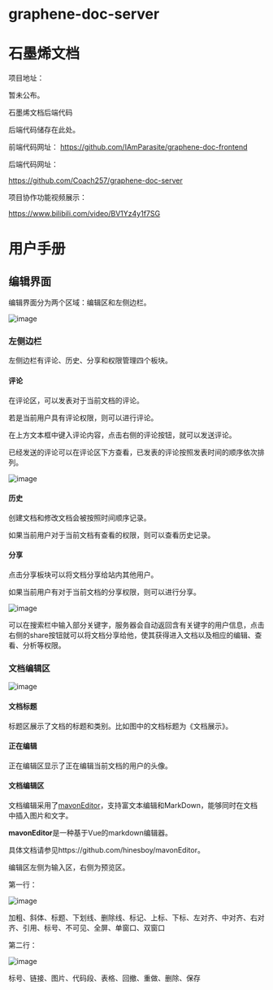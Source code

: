 # graphene-doc-server

# 石墨烯文档

项目地址：

暂未公布。



石墨烯文档后端代码

后端代码储存在此处。

前端代码网址：
https://github.com/IAmParasite/graphene-doc-frontend

后端代码网址：

https://github.com/Coach257/graphene-doc-server



项目协作功能视频展示：

https://www.bilibili.com/video/BV1Yz4y1f7SG



# 用户手册



## 编辑界面

编辑界面分为两个区域：编辑区和左侧边栏。

![image](https://github.com/Coach257/graphene-doc-server/blob/master/READMEimage/WeChat9677db5284e153946a05948a32737e76.png)



### 左侧边栏

左侧边栏有评论、历史、分享和权限管理四个板块。

#### 评论

在评论区，可以发表对于当前文档的评论。

若是当前用户具有评论权限，则可以进行评论。

在上方文本框中键入评论内容，点击右侧的评论按钮，就可以发送评论。

已经发送的评论可以在评论区下方查看，已发表的评论按照发表时间的顺序依次排列。

![image](https://github.com/Coach257/graphene-doc-server/blob/master/READMEimage/WeChat052c99bf6178a79297ecde069dc47dc4.png)

#### 历史

创建文档和修改文档会被按照时间顺序记录。

如果当前用户对于当前文档有查看的权限，则可以查看历史记录。



#### 分享

点击分享板块可以将文档分享给站内其他用户。

如果当前用户有对于当前文档的分享权限，则可以进行分享。

![image](https://github.com/Coach257/graphene-doc-server/blob/master/READMEimage/WeChat78ed02960dc3bb7416d68164417d2391.png)



可以在搜索栏中输入部分关键字，服务器会自动返回含有关键字的用户信息，点击右侧的share按钮就可以将文档分享给他，使其获得进入文档以及相应的编辑、查看、分析等权限。

### 文档编辑区

![image](https://github.com/Coach257/graphene-doc-server/blob/master/READMEimage/WeChata6ccc1ba2a97933efeee2a489b4498f5.png)

#### 文档标题

标题区展示了文档的标题和类别。比如图中的文档标题为《文档展示》。

#### 正在编辑

正在编辑区显示了正在编辑当前文档的用户的头像。

#### 文档编辑区

文档编辑采用了[mavonEditor](https://github.com/hinesboy/mavonEditor)，支持富文本编辑和MarkDown，能够同时在文档中插入图片和文字。

**mavonEditor**是一种基于Vue的markdown编辑器。

具体文档请参见https://github.com/hinesboy/mavonEditor。

编辑区左侧为输入区，右侧为预览区。

第一行：

![image](https://github.com/Coach257/graphene-doc-server/blob/master/READMEimage/WeChata04563d836585239b22e2b862cb3448a.png)



加粗、斜体、标题、下划线、删除线、标记、上标、下标、左对齐、中对齐、右对齐、引用、标号、不可见、全屏、单窗口、双窗口



第二行：

![image](https://github.com/Coach257/graphene-doc-server/blob/master/READMEimage/WeChat862962575ae76887b4cf5e32fabb0805.png)



标号、链接、图片、代码段、表格、回撤、重做、删除、保存


